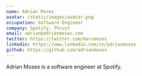 ```yaml
---
name: Adrian Moses
avatar: /static/images/avatar.png
occupation: Software Engineer
company: Spotify, Thrust
email: adrian@adrianmoses.com
twitter: https://twitter.com/marsmoses
linkedin: https://www.linkedin.com/in/adrianmoses
github: https://github.com/adrianmoses
---
```


Adrian Moses is a software engineer at Spotify.
